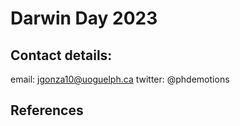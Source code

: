 # Darwin Day 2023

## Contact details:
email: jgonza10@uoguelph.ca
twitter: @phdemotions

## References


 
